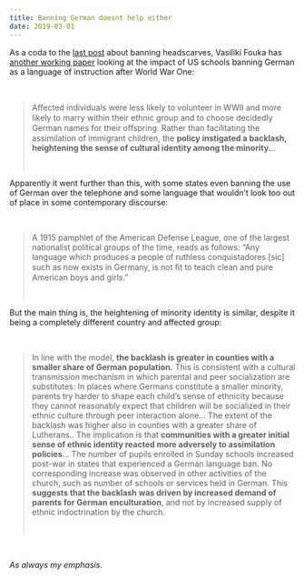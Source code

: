 ```yaml
---
title: Banning German doesnt help either
date: 2019-03-01
---
```


<!--kg-card-begin: html--><p>As a coda to the <a href="https://joshnicholas.com/what-happens-when-you-ban-headscarves/">last post</a> about banning headscarves, Vasiliki Fouka has <a href="https://vfouka.people.stanford.edu/sites/g/files/sbiybj4871/f/backlashjan2019.pdf" target="_blank" rel="noopener noreferrer">another working paper</a> looking at the impact of US schools banning German as a language of instruction after World War One:</p><br>
<blockquote><p>Aﬀected individuals were less likely to volunteer in WWII and more likely to marry within their ethnic group and to choose decidedly German names for their oﬀspring. Rather than facilitating the assimilation of immigrant children, the <strong>policy instigated a backlash, heightening the sense of cultural identity among the minority.</strong>..</p><br>
</blockquote>
<p>Apparently it went further than this, with some states even banning the use of German over the telephone and some language that wouldn&#8217;t look too out of place in some contemporary discourse:</p><br>
<blockquote><p>A 1915 pamphlet of the American Defense League, one of the largest nationalist political groups of the time, reads as follows: “Any language which produces a people of ruthless conquistadores [sic] such as now exists in Germany, is not ﬁt to teach clean and pure American boys and girls.”</p><br>
</blockquote>
<p>But the main thing is, the heightening of minority identity is similar, despite it being a completely different country and affected group:</p><br>
<blockquote><p>In line with the model, <strong>the backlash is greater in counties with a smaller share of German population.</strong> This is consistent with a cultural transmission mechanism in which parental and peer socialization are substitutes: In places where Germans constitute a smaller minority, parents try harder to shape each child’s sense of ethnicity because they cannot reasonably expect that children will be socialized in their ethnic culture through peer interaction alone&#8230; The extent of the backlash was higher also in counties with a greater share of Lutherans.. The implication is that <strong>communities with a greater initial sense of ethnic identity reacted more adversely to assimilation policies</strong>&#8230; The number of pupils enrolled in Sunday schools increased post-war in states that experienced a German language ban. No corresponding increase was observed in other activities of the church, such as number of schools or services held in German. This <strong>suggests that the backlash was driven by increased demand of parents for German enculturation</strong>, and not by increased supply of ethnic indoctrination by the church.</p><br>
</blockquote>
<p><em></em></p><br>
<p><em>As always my emphasis.</em></p><br>
<!--kg-card-end: html-->